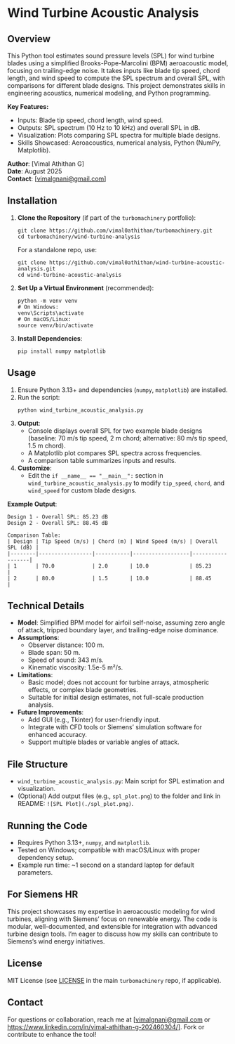 # Wind Turbine Acoustic Analysis

## Overview
This Python tool estimates sound pressure levels (SPL) for wind turbine blades using a simplified Brooks-Pope-Marcolini (BPM) aeroacoustic model, focusing on trailing-edge noise. It takes inputs like blade tip speed, chord length, and wind speed to compute the SPL spectrum and overall SPL, with comparisons for different blade designs. This project demonstrates skills in engineering acoustics, numerical modeling, and Python programming.

**Key Features:**
- Inputs: Blade tip speed, chord length, wind speed.
- Outputs: SPL spectrum (10 Hz to 10 kHz) and overall SPL in dB.
- Visualization: Plots comparing SPL spectra for multiple blade designs.
- Skills Showcased: Aeroacoustics, numerical analysis, Python (NumPy, Matplotlib).

**Author**: [Vimal Athithan G]  
**Date**: August 2025  
**Contact**: [vimalgnani@gmail.com]

## Installation
1. **Clone the Repository** (if part of the `turbomachinery` portfolio):
   ```
   git clone https://github.com/vimal0athithan/turbomachinery.git
   cd turbomachinery/wind-turbine-analysis
   ```
   For a standalone repo, use:
   ```
   git clone https://github.com/vimal0athithan/wind-turbine-acoustic-analysis.git
   cd wind-turbine-acoustic-analysis
   ```
2. **Set Up a Virtual Environment** (recommended):
   ```
   python -m venv venv
   # On Windows:
   venv\Scripts\activate
   # On macOS/Linux:
   source venv/bin/activate
   ```
3. **Install Dependencies**:
   ```
   pip install numpy matplotlib
   ```

## Usage
1. Ensure Python 3.13+ and dependencies (`numpy`, `matplotlib`) are installed.
2. Run the script:
   ```
   python wind_turbine_acoustic_analysis.py
   ```
3. **Output**:
   - Console displays overall SPL for two example blade designs (baseline: 70 m/s tip speed, 2 m chord; alternative: 80 m/s tip speed, 1.5 m chord).
   - A Matplotlib plot compares SPL spectra across frequencies.
   - A comparison table summarizes inputs and results.
4. **Customize**:
   - Edit the `if __name__ == "__main__":` section in `wind_turbine_acoustic_analysis.py` to modify `tip_speed`, `chord`, and `wind_speed` for custom blade designs.

**Example Output**:
```
Design 1 - Overall SPL: 85.23 dB
Design 2 - Overall SPL: 88.45 dB

Comparison Table:
| Design | Tip Speed (m/s) | Chord (m) | Wind Speed (m/s) | Overall SPL (dB) |
|--------|-----------------|-----------|------------------|------------------|
| 1      | 70.0            | 2.0       | 10.0             | 85.23            |
| 2      | 80.0            | 1.5       | 10.0             | 88.45            |
```

## Technical Details
- **Model**: Simplified BPM model for airfoil self-noise, assuming zero angle of attack, tripped boundary layer, and trailing-edge noise dominance.
- **Assumptions**:
  - Observer distance: 100 m.
  - Blade span: 50 m.
  - Speed of sound: 343 m/s.
  - Kinematic viscosity: 1.5e-5 m²/s.
- **Limitations**:
  - Basic model; does not account for turbine arrays, atmospheric effects, or complex blade geometries.
  - Suitable for initial design estimates, not full-scale production analysis.
- **Future Improvements**:
  - Add GUI (e.g., Tkinter) for user-friendly input.
  - Integrate with CFD tools or Siemens’ simulation software for enhanced accuracy.
  - Support multiple blades or variable angles of attack.

## File Structure
- `wind_turbine_acoustic_analysis.py`: Main script for SPL estimation and visualization.
- (Optional) Add output files (e.g., `spl_plot.png`) to the folder and link in README: `![SPL Plot](./spl_plot.png)`.

## Running the Code
- Requires Python 3.13+, `numpy`, and `matplotlib`.
- Tested on Windows; compatible with macOS/Linux with proper dependency setup.
- Example run time: ~1 second on a standard laptop for default parameters.

## For Siemens HR
This project showcases my expertise in aeroacoustic modeling for wind turbines, aligning with Siemens’ focus on renewable energy. The code is modular, well-documented, and extensible for integration with advanced turbine design tools. I’m eager to discuss how my skills can contribute to Siemens’s wind energy initiatives.

## License
MIT License (see [LICENSE](../LICENSE) in the main `turbomachinery` repo, if applicable).

## Contact
For questions or collaboration, reach me at [vimalgnani@gmail.com or https://www.linkedin.com/in/vimal-athithan-g-202460304/]. Fork or contribute to enhance the tool!
